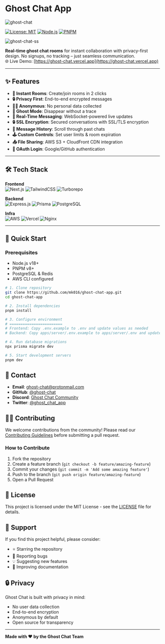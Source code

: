 # Ghost Chat App

![ghost-chat](https://github.com/user-attachments/assets/47b1d863-4d1e-4ef7-a8bf-fb297f4cccaa)

[![License: MIT](https://img.shields.io/badge/License-MIT-blue.svg)](https://opensource.org/licenses/MIT)
[![Node.js](https://img.shields.io/badge/Node.js-18%2B-green)](https://nodejs.org/)
[![PNPM](https://img.shields.io/badge/pnpm-8%2B-orange)](https://pnpm.io/)

<!-- Replace with actual banner image -->
![ghost-chat-ss](https://github.com/user-attachments/assets/e058afae-c418-4bbc-8b6a-fc45ea6a745b)

**Real-time ghost chat rooms** for instant collaboration with privacy-first design. No signups, no tracking – just seamless communication.  
🌐 Live Demo: [https://ghost-chat.vercel.app](https://ghost-chat.vercel.app)

---

## ✨ Features
- **🚀 Instant Rooms**: Create/join rooms in 2 clicks  
- **🔒 Privacy First**: End-to-end encrypted messages  
- **🕵️‍♂️ Anonymous**: No personal data collected
- **👻 Ghost Mode**: Disappear without a trace
- **🚀 Real-Time Messaging**: WebSocket-powered live updates  
- **🔒 SSL Encryption**: Secured conversations with SSL/TLS encryption  
- **📅 Message History**: Scroll through past chats  
- **🕹 Custom Controls**: Set user limits & room expiration  
- **📤 File Sharing**: AWS S3 + CloudFront CDN integration  
- **🔑 OAuth Login**: Google/GitHub authentication  

---

## 🛠 Tech Stack

**Frontend**  
![Next.js](https://img.shields.io/badge/Next.js-15.0%2B-000000?logo=next.js)
![TailwindCSS](https://img.shields.io/badge/TailwindCSS-3.3%2B-06B6D4?logo=tailwind-css)
![Turborepo](https://img.shields.io/badge/Turborepo-1.10%2B-EF4444?logo=turborepo)

**Backend**  
![Express.js](https://img.shields.io/badge/Express.js-4.18%2B-000000?logo=express)
![Prisma](https://img.shields.io/badge/Prisma-5.5%2B-2D3748?logo=prisma)
![PostgreSQL](https://img.shields.io/badge/PostgreSQL-16%2B-4169E1?logo=postgresql)

**Infra**  
![AWS](https://img.shields.io/badge/AWS-EC2%2FS3-FF9900?logo=amazon-aws)
![Vercel](https://img.shields.io/badge/Vercel-Deployment-000000?logo=vercel)
![Nginx](https://img.shields.io/badge/Nginx-1.25%2B-009639?logo=nginx)

---

## 🚀 Quick Start

### Prerequisites
- Node.js v18+
- PNPM v8+
- PostgreSQL & Redis
- AWS CLI configured

```bash
# 1. Clone repository
git clone https://github.com/mk016/ghost-chat-app.git
cd ghost-chat-app

# 2. Install dependencies
pnpm install

# 3. Configure environment
# ========================
# Frontend: Copy .env.example to .env and update values as needed
# Backend: Copy apps/server/.env.example to apps/server/.env and update values as needed

# 4. Run database migrations
npx prisma migrate dev

# 5. Start development servers
pnpm dev
```

## 📧 Contact

- **Email**: ghost-chat@protonmail.com
- **GitHub**: [@ghost-chat](https://github.com/ghost-chat)
- **Discord**: [Ghost Chat Community](https://discord.gg/ghost-chat)
- **Twitter**: [@ghost_chat_app](https://twitter.com/ghost_chat_app)

## 🙋‍♂️ Contributing

We welcome contributions from the community! Please read our [Contributing Guidelines](CONTRIBUTING.md) before submitting a pull request.

### How to Contribute

1. Fork the repository
2. Create a feature branch (`git checkout -b feature/amazing-feature`)
3. Commit your changes (`git commit -m 'Add some amazing feature'`)
4. Push to the branch (`git push origin feature/amazing-feature`)
5. Open a Pull Request

## 📄 License

This project is licensed under the MIT License - see the [LICENSE](LICENSE) file for details.

## 🤝 Support

If you find this project helpful, please consider:

- ⭐ Starring the repository
- 🐛 Reporting bugs
- 💡 Suggesting new features
- 📖 Improving documentation

## 🔒 Privacy

Ghost Chat is built with privacy in mind:
- No user data collection
- End-to-end encryption
- Anonymous by default
- Open source for transparency

---

**Made with ❤️ by the Ghost Chat Team**
